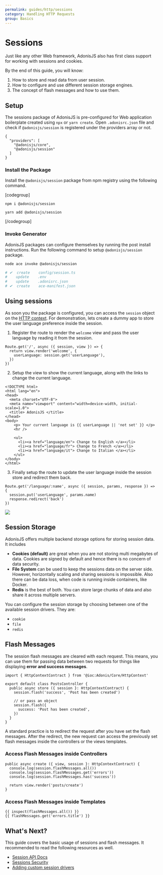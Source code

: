 ```yaml
---
permalink: guides/http/sessions
category: Handling HTTP Requests
group: Basics
---
```


# Sessions
Just like any other Web framework, AdonisJS also has first class support for working with sessions and cookies.

By the end of this guide, you will know:

1. How to store and read data from user session.
2. How to configure and use different session storage engines.
3. The concept of flash messages and how to use them.

## Setup
The sessions package of AdonisJS is pre-configured for Web application boilerplate created using `npx` or `yarn create`. Open `.adonisrc.json` file and check if `@adonisjs/session` is registered under the providers array or not.

```json{4}
{
  "providers": [
    "@adonisjs/core",
    "@adonisjs/session"
  ]
}
```

### Install the Package
Install the `@adonisjs/session` package from npm registry using the following command.

[codegroup]

```sh{}{npm}
npm i @adonisjs/session
```

```sh{}{yarn}
yarn add @adonisjs/session
```

[/codegroup]

### Invoke Generator
AdonisJS packages can configure themselves by running the post install instructions. Run the following command to setup `@adonisjs/session` package.

```sh
node ace invoke @adonisjs/session

# ✔  create    config/session.ts
#    update    .env
#    update    .adonisrc.json
# ✔  create    ace-manifest.json
```

## Using sessions
As soon you the package is configured, you can access the `session` object on the [HTTP context](introduction#http-context). For demonstration, lets create a dummy app to store the user language preference inside the session.

1. Register the route to render the `welcome` view and pass the user language by reading it from the session.
  ```ts{3}
  Route.get('/', async ({ session, view }) => {
    return view.render('welcome', {
      userLanguage: session.get('userLanguage'),
    })
  })
  ```
2. Setup the view to show the current language, along with the links to change the current language.
  ```edge
  <!DOCTYPE html>
  <html lang="en">
  <head>
    <meta charset="UTF-8">
    <meta name="viewport" content="width=device-width, initial-scale=1.0">
    <title> AdonisJS </title>
  </head>
  <body>
      <p> Your current language is {{ userLanguage || 'not set' }} </p>
      <hr />

      <ul>
        <li><a href="language/en"> Change to English </a></li>
        <li><a href="language/fr"> Change to French </a></li>
        <li><a href="language/it"> Change to Italian </a></li>
      </ul>
  </body>
  </html>
  ```

3. Finally setup the route to update the user language inside the session store and redirect them back.
  ```ts{2}
  Route.get('/language/:name', async ({ session, params, response }) => {
    session.put('userLanguage', params.name)
    response.redirect('back')
  })
  ```

![](https://res.cloudinary.com/adonis-js/image/upload/q_100/v1582442759/adonisjs.com/session-language-change.gif)

## Session Storage
AdonisJS offers multiple backend storage options for storing session data. It includes

- **Cookies (default)** are great when you are not storing multi megabytes of data. Cookies are signed by default and hence there is no concern of data security.
- **File System** can be used to keep the sessions data on the server side. However, horizontally scaling and sharing sessions is impossible. Also there can be data loss, when code is running inside containers, like Docker.
- **Redis** is the best of both. You can store large chunks of data and also share it across multiple servers. 

You can configure the session storage by choosing between one of the available session drivers. They are:

- `cookie`
- `file`
- `redis`

## Flash Messages
The session flash messages are cleared with each request. This means, you can use them for passing data between two requests for things like displaying **error and success messages**.

```ts{5,8-10}
import { HttpContextContract } from '@ioc:Adonis/Core/HttpContext'

export default class PostsController {
  public async store ({ session }: HttpContextContract) {
    session.flash('success', 'Post has been created')

    // or pass an object
    session.flash({
      success: 'Post has been created',
    })
  }
}
```

A standard practice is to redirect the request after you have set the flash messages. After the redirect, the new request can access the previously set flash messages inside the controllers or the views templates.

### Access Flash Messages inside Controllers 

```ts{2-4}
public async create ({ view, session }: HttpContextContract) {
  console.log(session.flashMessages.all())
  console.log(session.flashMessages.get('errors'))
  console.log(session.flashMessages.has('success'))

  return view.render('posts/create')
}
```

### Access Flash Messages inside Templates

```edge
{{ inspect(flashMessages.all()) }}
{{ flashMessages.get('errors.title') }}
```

## What's Next?
This guide covers the basic usage of sessions and flash messages. It recommended to read the following resources as well.

- [Session API Docs]()
- [Sessions Security]()
- [Adding custom session drivers]()
